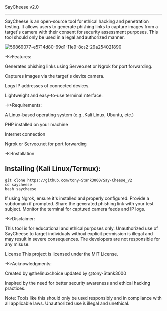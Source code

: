 
SayCheese v2.0

____________________________________________________________________________________________________________________________________________________________________

SayCheese is an open-source tool for ethical hacking and penetration testing. It allows users to generate phishing links to capture images from a target's camera with their consent for security assessment purposes. This tool should only be used in a legal and authorized manner.

![56869077-e5714d80-69d1-11e9-8ce2-29a254021890](https://github.com/user-attachments/assets/1aaf03ed-624f-463a-861f-a5d4dc188d43)


->>Features:

Generates phishing links using Serveo.net or Ngrok for port forwarding.

Captures images via the target's device camera.

Logs IP addresses of connected devices.

Lightweight and easy-to-use terminal interface.

->>Requirements:

A Linux-based operating system (e.g., Kali Linux, Ubuntu, etc.)

PHP installed on your machine

Internet connection

Ngrok or Serveo.net for port forwarding

->>Installation


## Installing (Kali Linux/Termux):

```
git clone https://github.com/tony-Stank3000/Say-Cheese_V2
cd saycheese
bash saycheese
```

If using Ngrok, ensure it's installed and properly configured.
Provide a subdomain if prompted.
Share the generated phishing link with your test subject.
Monitor the terminal for captured camera feeds and IP logs.

->>Disclaimer:

This tool is for educational and ethical purposes only. Unauthorized use of SayCheese to target individuals without explicit permission is illegal and may result in severe consequences. The developers are not responsible for any misuse.

License
This project is licensed under the MIT License.

->>Acknowledgments:

Created by @thelinuxchoice
updated by @tony-Stank3000

Inspired by the need for better security awareness and ethical hacking practices.

Note: Tools like this should only be used responsibly and in compliance with all applicable laws. Unauthorized use is illegal and unethical.












